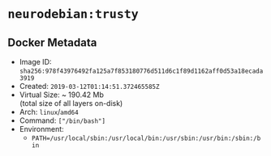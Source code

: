 # `neurodebian:trusty`

## Docker Metadata

- Image ID: `sha256:978f43976492fa125a7f853180776d511d6c1f89d1162aff0d53a18ecada3919`
- Created: `2019-03-12T01:14:51.372465585Z`
- Virtual Size: ~ 190.42 Mb  
  (total size of all layers on-disk)
- Arch: `linux`/`amd64`
- Command: `["/bin/bash"]`
- Environment:
  - `PATH=/usr/local/sbin:/usr/local/bin:/usr/sbin:/usr/bin:/sbin:/bin`
